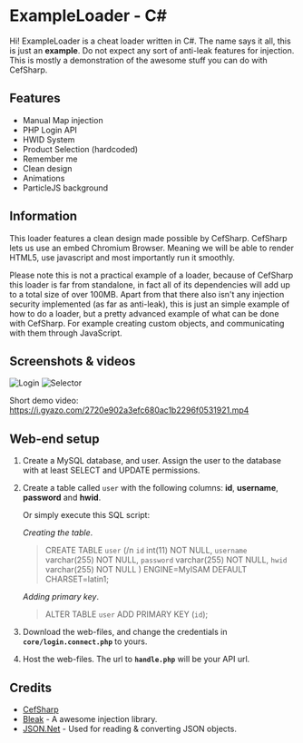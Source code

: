 
# ExampleLoader - C#
Hi! ExampleLoader is a cheat loader written in C#.  The name says it all, this is just an **example**. 
Do not expect any sort of anti-leak features for injection. 
This is mostly a demonstration of the awesome stuff you can do with CefSharp. 


## Features
* Manual Map injection
* PHP Login API
* HWID System
* Product Selection (hardcoded)
* Remember me
* Clean design
* Animations
* ParticleJS background

## Information

This loader features a clean design made possible by CefSharp. CefSharp lets us use an embed Chromium Browser. Meaning we will be able to render HTML5, use javascript and most importantly run it smoothly. 

Please note this is not a practical example of a loader, because of CefSharp this loader is far from standalone, in fact all of its dependencies will add up to a total size of over 100MB. Apart from that there also isn't any injection security implemented (as far as anti-leak), this is just an simple example of how to do a loader, but a pretty advanced example of what can be done with CefSharp. For example creating custom objects, and communicating with them through JavaScript.

## Screenshots & videos

![Login](https://i.imgur.com/dcv2ipz.png)                  			               ![Selector](https://i.imgur.com/AYISx0X.png)

Short demo video: https://i.gyazo.com/2720e902a3efc680ac1b2296f0531921.mp4

## Web-end setup

1. Create a MySQL database, and user. Assign the user to the database with at least SELECT and UPDATE permissions.

 2. Create a table called `user` with the following columns: **id**, **username**, **password** and **hwid**. 
 
	Or simply execute this SQL script: 
	
	*Creating the table*.
	>  CREATE TABLE `user` (/n
	  `id` int(11) NOT NULL,
	  `username` varchar(255) NOT NULL,
	  `password` varchar(255) NOT NULL,
	  `hwid` varchar(255) NOT NULL
	) ENGINE=MyISAM DEFAULT CHARSET=latin1;

	*Adding primary key*.
	>ALTER TABLE `user`
  ADD PRIMARY KEY (`id`);

3. Download the web-files, and change the credentials in **`core/login.connect.php`** to yours.

4. Host the web-files. The url to **`handle.php`** will be your API url.
## Credits
 - [CefSharp](https://github.com/cefsharp/CefSharp) 
 - [Bleak](https://github.com/Akaion/Bleak) - A awesome injection library.
 - [JSON.Net](https://www.newtonsoft.com/json) - Used for reading & converting JSON objects.
